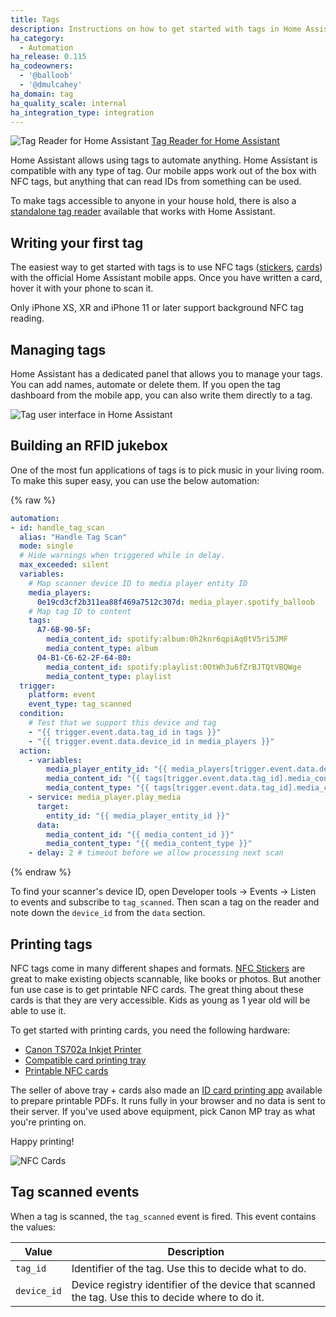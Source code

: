 ```yaml
---
title: Tags
description: Instructions on how to get started with tags in Home Assistant
ha_category:
  - Automation
ha_release: 0.115
ha_codeowners:
  - '@balloob'
  - '@dmulcahey'
ha_domain: tag
ha_quality_scale: internal
ha_integration_type: integration
---
```


<p class='img'>
<img src="/images/blog/2020-09-15-home-assistant-tags/tag-reader.jpg" alt="Tag Reader for Home Assistant">
<a href="https://github.com/adonno/tagreader">Tag Reader for Home Assistant</a>
</p>

Home Assistant allows using tags to automate anything. Home Assistant is compatible with any type of tag. Our mobile apps work out of the box with NFC tags, but anything that can read IDs from something can be used.

To make tags accessible to anyone in your house hold, there is also a [standalone tag reader](https://github.com/adonno/tagreader) available that works with Home Assistant.

## Writing your first tag

The easiest way to get started with tags is to use NFC tags ([stickers](https://amzn.to/3bQU0nN), [cards](https://amzn.to/2RlqPzM)) with the official Home Assistant mobile apps. Once you have written a card, hover it with your phone to scan it.

<lite-youtube videoid="Xc120lClUgA" videotitle="Writing a tag (iOS)" posterquality="maxresdefault"></lite-youtube>

<div class='note' data-title='for iPhone users'>
Only iPhone XS, XR and iPhone 11 or later support background NFC tag reading.
</div>

<lite-youtube videoid="xE7wm1bxRLs" videotitle="Writing a tag (Android)" posterquality="maxresdefault"></lite-youtube>

## Managing tags

Home Assistant has a dedicated panel that allows you to manage your tags. You can add names, automate or delete them. If you open the tag dashboard from the mobile app, you can also write them directly to a tag.

![Tag user interface in Home Assistant](/images/blog/2020-09-15-home-assistant-tags/tag-ui.gif)

## Building an RFID jukebox

One of the most fun applications of tags is to pick music in your living room. To make this super easy, you can use the below automation:

{% raw %}

```yaml
automation:
- id: handle_tag_scan
  alias: "Handle Tag Scan"
  mode: single
  # Hide warnings when triggered while in delay.
  max_exceeded: silent
  variables:
    # Map scanner device ID to media player entity ID
    media_players:
      0e19cd3cf2b311ea88f469a7512c307d: media_player.spotify_balloob
    # Map tag ID to content
    tags:
      A7-6B-90-5F:
        media_content_id: spotify:album:0h2knr6qpiAq0tV5ri5JMF
        media_content_type: album
      04-B1-C6-62-2F-64-80:
        media_content_id: spotify:playlist:0OtWh3u6fZrBJTQtVBQWge
        media_content_type: playlist
  trigger:
    platform: event
    event_type: tag_scanned
  condition:
    # Test that we support this device and tag
    - "{{ trigger.event.data.tag_id in tags }}"
    - "{{ trigger.event.data.device_id in media_players }}"
  action:
    - variables:
        media_player_entity_id: "{{ media_players[trigger.event.data.device_id] }}"
        media_content_id: "{{ tags[trigger.event.data.tag_id].media_content_id }}"
        media_content_type: "{{ tags[trigger.event.data.tag_id].media_content_type }}"
    - service: media_player.play_media
      target:
        entity_id: "{{ media_player_entity_id }}"
      data:
        media_content_id: "{{ media_content_id }}"
        media_content_type: "{{ media_content_type }}"
    - delay: 2 # timeout before we allow processing next scan
```

{% endraw %}

To find your scanner's device ID, open Developer tools -> Events -> Listen to events and subscribe to `tag_scanned`.
Then scan a tag on the reader and note down the `device_id` from the `data` section.

## Printing tags

NFC tags come in many different shapes and formats. [NFC Stickers](https://amzn.to/3bQU0nN) are great to make existing objects scannable, like books or photos. But another fun use case is to get printable NFC cards. The great thing about these cards is that they are very accessible. Kids as young as 1 year old will be able to use it.

To get started with printing cards, you need the following hardware:

- [Canon TS702a Inkjet Printer](https://www.amazon.com/TS702a-Compact-Connected-Inkjet-Printer/dp/B09TG8F4YS/)
- [Compatible card printing tray](https://amzn.to/3hq59x2)
- [Printable NFC cards](https://amzn.to/3iqHpKx)

The seller of above tray + cards also made an [ID card printing app](https://brainstormidsupply.com/try-id-maker/) available to prepare printable PDFs. It runs fully in your browser and no data is sent to their server. If you've used above equipment, pick Canon MP tray as what you're printing on.

Happy printing!

![NFC Cards](/images/blog/2020-09-15-home-assistant-tags/cards.jpg)

## Tag scanned events

When a tag is scanned, the `tag_scanned` event is fired. This event contains the values:

| Value | Description |
| - | - |
| `tag_id` | Identifier of the tag. Use this to decide what to do.
| `device_id` | Device registry identifier of the device that scanned the tag. Use this to decide where to do it.
